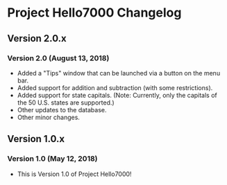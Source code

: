 # Project Hello7000 Changelog

## Version 2.0.x
### Version 2.0 (August 13, 2018)
* Added a "Tips" window that can be launched via a button on the menu bar.
* Added support for addition and subtraction (with some restrictions).
* Added support for state capitals. (Note: Currently, only the capitals of the 50 U.S. states are supported.)
* Other updates to the database.
* Other minor changes.

## Version 1.0.x
### Version 1.0 (May 12, 2018)
* This is Version 1.0 of Project Hello7000!